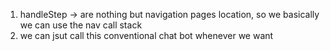 1) handleStep -> are nothing but navigation pages location, so we basically we can use the nav call stack
2) we can jsut call this conventional chat bot whenever we want
